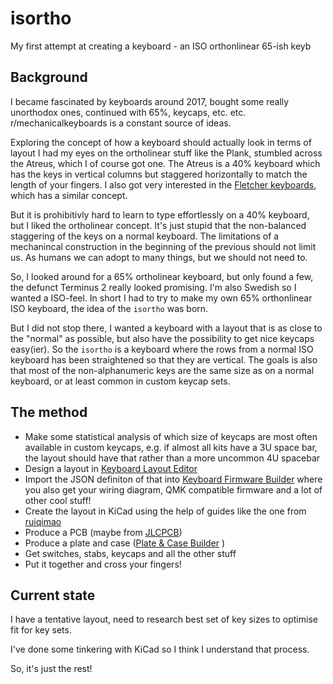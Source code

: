 # isortho
My first attempt at creating a keyboard - an ISO orthonlinear 65-ish keyb

## Background

I became fascinated by keyboards around 2017, bought some really unorthodox ones, continued with 65%, keycaps, etc. etc. r/mechanicalkeyboards is a constant source of ideas.

Exploring the concept of how a keyboard should actually look in terms of layout I had my eyes on the ortholinear stuff like the Plank, stumbled across the Atreus, which I of course got one.
The Atreus is a 40% keyboard which has the keys in vertical columns but staggered horizontally to match the length of your fingers.
I also got very interested in the [Fletcher keyboards](https://thejoeblankenship.com/blogs/fletcher_keyboard/fletcher_keyboard.html), which has a similar concept.

But it is prohibitivly hard to learn to type effortlessly on a 40% keyboard, but I liked the ortholinear concept.
It's just stupid that the non-balanced staggering of the keys on a normal keyboard.
The limitations of a mechanincal construction in the beginning of the previous should not limit us.
As humans we can adopt to many things, but we should not need to.

So, I looked around for a 65% ortholinear keyboard, but only found a few, the defunct Terminus 2 really looked promising.
I'm also Swedish so I wanted a ISO-feel.
In short I had to try to make my own 65% orthonlinear ISO keyboard, the idea of the `isortho` was born.

But I did not stop there, I wanted a keyboard with a layout that is as close to the "normal" as possible, but also have the possibility to get nice keycaps easy(ier).
So the `isortho` is a keyboard where the rows from a normal ISO keyboard has been straightened so that they are vertical.
The goals is also that most of the non-alphanumeric keys are the same size as on a normal keyboard, or at least common in custom keycap sets.

## The method

- Make some statistical analysis of which size of keycaps are most often available in custom keycaps, e.g. if almost all kits have a 3U space bar, the layout should have that rather than a more uncommon 4U spacebar
- Design a layout in [Keyboard Layout Editor](http://www.keyboard-layout-editor.com/)
- Import the JSON definiton of that into [Keyboard Firmware Builder](http://www.keyboard-layout-editor.com/) where you also get your wiring diagram, QMK compatible firmware and a lot of other cool stuff!
- Create the layout in KiCad using the help of guides like the one from [ruiqimao](https://github.com/ruiqimao/keyboard-pcb-guide)
- Produce a PCB (maybe from [JLCPCB](https://jlcpcb.com/))
- Produce a plate and case ([Plate & Case Builder](http://builder.swillkb.com/) )
- Get switches, stabs, keycaps and all the other stuff
- Put it together and cross your fingers!

## Current state

I have a tentative layout, need to research best set of key sizes to optimise fit for key sets.

I've done some tinkering with KiCad so I think I understand that process.

So, it's just the rest!
